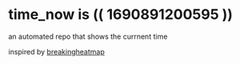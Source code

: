 # time_now is (( 1690891200595 ))

an automated repo that shows the currnent time

inspired by [breakingheatmap](https://github.com/breakingheatmap/breakingheatmap)